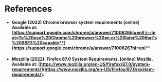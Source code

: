 # References

* **Google (2022) Chrome browser system requirements \[online] Available at:** [**https://support.google.com/chrome/a/answer/7100626hl=en#:\~:text=To%20use%20Chrome%20browser%20on,or%20later%20that's%20SSE3%20capable**](https://support.google.com/chrome/a/answer/7100626?hl=en)****
* #### Mozzilla (2022). Firefox 87.0 System Requirements. \[online] Mozilla. Available at: [https://www.mozilla.org/en-US/firefox/87.0/system-requirements/](https://www.mozilla.org/en-US/firefox/87.0/system-requirements/).
